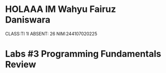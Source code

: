 # HOLAAA IM Wahyu Fairuz Daniswara
CLASS:TI 1I
ABSENT: 26
NIM:244107020225
# Labs #3 Programming Fundamentals Review






 